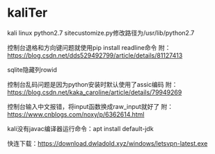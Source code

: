 # kaliTer
kali linux python2.7 sitecustomize.py修改路径为/usr/lib/python2.7

控制台退格和方向键问题就使用pip install readline命令
附：https://blog.csdn.net/dds529492799/article/details/81127413

sqlite隐藏列rowid

控制台乱码问题是因为python安装时默认使用了assic编码
附：https://blog.csdn.net/kaka_caroline/article/details/79949269

控制台输入中文报错，将input函数换成raw_input就好了
附：https://www.cnblogs.com/noxy/p/6362614.html

kali没有javac编译器运行命令：apt install default-jdk

快连下载：https://download.dwladold.xyz/windows/letsvpn-latest.exe

